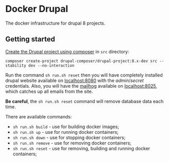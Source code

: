 # Docker Drupal

The docker infrastructure for drupal 8 projects.

## Getting started

[Create the Drupal project using composer](https://github.com/drupal-composer/drupal-project) in `src` directory:
```
composer create-project drupal-composer/drupal-project:8.x-dev src --stability dev --no-interaction
```

Run the command `sh run.sh reset` then you will have completely installed drupal website available on [localhost:8080](http://localhost:8080)
with the *admin*/*secret* credentials. Also, you will have the [mailhog](https://github.com/mailhog/MailHog) available on [localhost:8025](http://localhost:8025),
which catches up all emails from the site.

**Be careful**, the `sh run.sh reset` command will remove database data each time.

There are available commands:

* `sh run.sh build` - use for building docker images;
* `sh run.sh up` - use for running docker containers;
* `sh run.sh down` - use for stopping docker containers;
* `sh run.sh remove` - use for removing docker containers;
* `sh run.sh reset` - use for removing, building and running docker containers;
